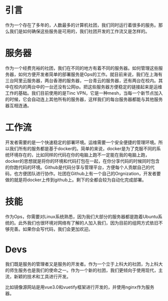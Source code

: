 # 引言

作为一个存在了多年的，人数最多的计算机社团，我们同时运行着很多的服务。那么我们是如何确保这些服务是可用的，我们社团开发的工作流又是怎样的。



# 服务器

作为一个经费充裕的社团，我们在不同的地方有着不同的服务器。如何管理这些服务器，如何方便开发者简单的部署服务是Ops的工作。就目前来说，我们在上海有三台阿里云服务器，两台香港的服务器，一台青云的服务器，还有两台在校内。其中在校内的两台中的一台还没有公网ip。把这些服务器方便稳定的链接起来是运维工作的基础。我们目前使用的是Tinc VPN，它是一种mesh，当每一个新节点加入的时候，它会自动连上其他所有的服务器，这样我们的每台服务器都能与其他服务器互相连通。

# 工作流

开发者需要的是一个快速稳定的部署环境。运维需要一个安全便捷的管理环境。所以我们所有的服务都是基于docker的。简单的来说，docker是为了克服不同的系统环境存在的，比如同样的代码在你的电脑上跑不一定能在我的电脑上跑，docker的思想就是将你的环境和代码打包在一起，在你分享代码的时候同时包含的你跑代码的环境。Github是代码分享与管理平台，方便每个人贡献自己的代码，也方便团队进行协作。社团在Github上有一个自己的Orgnization，开发者要做的就是将docker上传到github上。剩下的全都会较为自动化完成部署。

# 技能

作为Ops，你需要对Linux系统熟悉，因为我们大部分的服务器都是跑着Ubuntu系统的。此外我们也很环境对网络有了解的人加入我们，因为目前的组网方式依旧不够完善。如果你会写代码，我们会更加欢迎。

# Devs

我们既是服务的管理者又是服务的开发者。作为一个立于上科大的社团，为上科大的师生服务也是我们的使命之一。作为一个新的社团，我们更倾向于使用现代，主流，新颖的技术和工具进行开发。

比如镜像源网站是用vue3.0和vuetify框架进行开发的，并使用nginx作为服务器。




